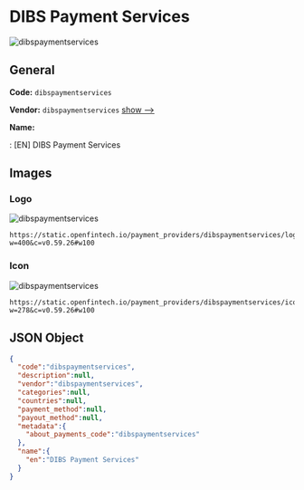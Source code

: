 
# DIBS Payment Services 
![dibspaymentservices](https://static.openfintech.io/payment_providers/dibspaymentservices/logo.png?w=400&c=v0.59.26#w100)  

## General 
 
**Code:** `dibspaymentservices` 
 
**Vendor:** `dibspaymentservices` [show -->](/vendors/dibspaymentservices/) 
 
**Name:** 
 
:	[EN] DIBS Payment Services 
 

## Images 

### Logo 
 
![dibspaymentservices](https://static.openfintech.io/payment_providers/dibspaymentservices/logo.png?w=400&c=v0.59.26#w100)  

```
https://static.openfintech.io/payment_providers/dibspaymentservices/logo.png?w=400&c=v0.59.26#w100
```  

### Icon 
 
![dibspaymentservices](https://static.openfintech.io/payment_providers/dibspaymentservices/icon.png?w=278&c=v0.59.26#w100)  

```
https://static.openfintech.io/payment_providers/dibspaymentservices/icon.png?w=278&c=v0.59.26#w100
```  

## JSON Object 

```json
{
  "code":"dibspaymentservices",
  "description":null,
  "vendor":"dibspaymentservices",
  "categories":null,
  "countries":null,
  "payment_method":null,
  "payout_method":null,
  "metadata":{
    "about_payments_code":"dibspaymentservices"
  },
  "name":{
    "en":"DIBS Payment Services"
  }
}
```  
